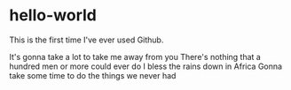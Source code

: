 # hello-world
This is the first time I've ever used Github.

It's gonna take a lot to take me away from you
There's nothing that a hundred men or more could ever do
I bless the rains down in Africa
Gonna take some time to do the things we never had
